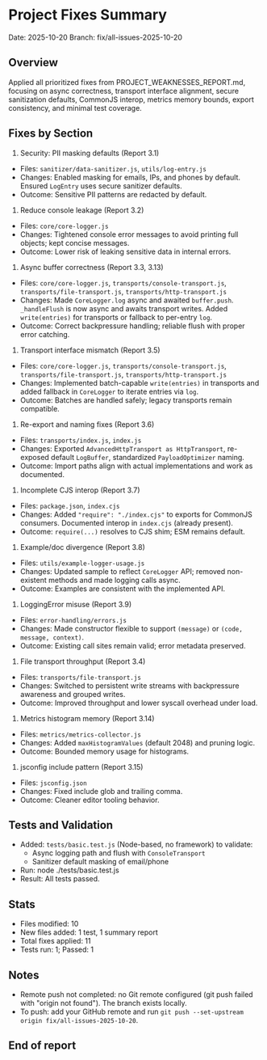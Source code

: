 # Project Fixes Summary

Date: 2025-10-20
Branch: fix/all-issues-2025-10-20

## Overview

Applied all prioritized fixes from PROJECT_WEAKNESSES_REPORT.md, focusing on async correctness, transport interface alignment, secure sanitization defaults, CommonJS interop, metrics memory bounds, export consistency, and minimal test coverage.

## Fixes by Section

1. Security: PII masking defaults (Report 3.1)

- Files: `sanitizer/data-sanitizer.js`, `utils/log-entry.js`
- Changes: Enabled masking for emails, IPs, and phones by default. Ensured `LogEntry` uses secure sanitizer defaults.
- Outcome: Sensitive PII patterns are redacted by default.

1. Reduce console leakage (Report 3.2)

- Files: `core/core-logger.js`
- Changes: Tightened console error messages to avoid printing full objects; kept concise messages.
- Outcome: Lower risk of leaking sensitive data in internal errors.

1. Async buffer correctness (Report 3.3, 3.13)

- Files: `core/core-logger.js`, `transports/console-transport.js`, `transports/file-transport.js`, `transports/http-transport.js`
- Changes: Made `CoreLogger.log` async and awaited `buffer.push`. `_handleFlush` is now async and awaits transport writes. Added `write(entries)` for transports or fallback to per-entry `log`.
- Outcome: Correct backpressure handling; reliable flush with proper error catching.

1. Transport interface mismatch (Report 3.5)

- Files: `core/core-logger.js`, `transports/console-transport.js`, `transports/file-transport.js`, `transports/http-transport.js`
- Changes: Implemented batch-capable `write(entries)` in transports and added fallback in `CoreLogger` to iterate entries via `log`.
- Outcome: Batches are handled safely; legacy transports remain compatible.

1. Re-export and naming fixes (Report 3.6)

- Files: `transports/index.js`, `index.js`
- Changes: Exported `AdvancedHttpTransport as HttpTransport`, re-exposed default `LogBuffer`, standardized `PayloadOptimizer` naming.
- Outcome: Import paths align with actual implementations and work as documented.

1. Incomplete CJS interop (Report 3.7)

- Files: `package.json`, `index.cjs`
- Changes: Added `"require": "./index.cjs"` to exports for CommonJS consumers. Documented interop in `index.cjs` (already present).
- Outcome: `require(...)` resolves to CJS shim; ESM remains default.

1. Example/doc divergence (Report 3.8)

- Files: `utils/example-logger-usage.js`
- Changes: Updated sample to reflect `CoreLogger` API; removed non-existent methods and made logging calls async.
- Outcome: Examples are consistent with the implemented API.

1. LoggingError misuse (Report 3.9)

- Files: `error-handling/errors.js`
- Changes: Made constructor flexible to support `(message)` or `(code, message, context)`.
- Outcome: Existing call sites remain valid; error metadata preserved.

1. File transport throughput (Report 3.4)

- Files: `transports/file-transport.js`
- Changes: Switched to persistent write streams with backpressure awareness and grouped writes.
- Outcome: Improved throughput and lower syscall overhead under load.

1. Metrics histogram memory (Report 3.14)

- Files: `metrics/metrics-collector.js`
- Changes: Added `maxHistogramValues` (default 2048) and pruning logic.
- Outcome: Bounded memory usage for histograms.

1. jsconfig include pattern (Report 3.15)

- Files: `jsconfig.json`
- Changes: Fixed include glob and trailing comma.
- Outcome: Cleaner editor tooling behavior.

## Tests and Validation

- Added: `tests/basic.test.js` (Node-based, no framework) to validate:
  - Async logging path and flush with `ConsoleTransport`
  - Sanitizer default masking of email/phone
- Run: node ./tests/basic.test.js
- Result: All tests passed.

## Stats

- Files modified: 10
- New files added: 1 test, 1 summary report
- Total fixes applied: 11
- Tests run: 1; Passed: 1

## Notes

- Remote push not completed: no Git remote configured (git push failed with "origin not found"). The branch exists locally.
- To push: add your GitHub remote and run `git push --set-upstream origin fix/all-issues-2025-10-20`.

## End of report
